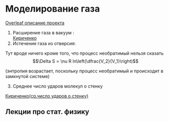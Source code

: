 # Моделирование газа  
  
[Overleaf  описание проекта ](https://www.overleaf.com/project/5b3dccbcb510e25fef06f7d0)  
  
1. Расширение газа в вакуум :  
[Кириченко](https://drive.google.com/open?id=1lghCPjBKoCAJp7pc10CgOofYT_x63yDL)  
2. Истечение газа из отверсия:  
  
Тут вроде ничего кроме того, что процесс необратимый нельзя сказать  
$$\Delta S = \nu R ln\left(\dfrac{V_2}{V_1}\right)$$

(энтропия возрастает, поскольку процесс необратимый и происходит в замкнутой системе)  
  
3. Среднее число ударов молекул о стенку  
  
[Кириченко(ср.число ударов о стенку)](https://drive.google.com/open?id=16bpYY2K-9qyySOx-34s1-wCrnWJ0aV9j)  
  
## Лекции про стат. физику
